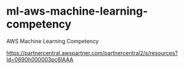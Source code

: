 # ml-aws-machine-learning-competency
AWS Machine Learning Competency

https://partnercentral.awspartner.com/partnercentral2/s/resources?Id=0690h000003pc6lAAA
